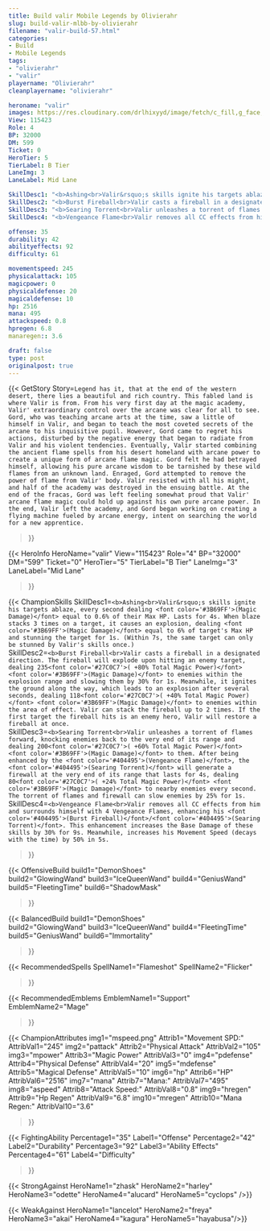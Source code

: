 ```yaml
---
title: Build valir Mobile Legends by Olivierahr
slug: build-valir-mlbb-by-olivierahr
filename: "valir-build-57.html"
categories: 
- Build 
- Mobile Legends
tags: 
- "olivierahr"
- "valir"
playername: "Olivierahr"
cleanplayername: "olivierahr"

heroname: "valir"
images: https://res.cloudinary.com/drlhixyyd/image/fetch/c_fill,g_face,f_auto/https://cdn2-build.mobagenie.my.id/p/images/banner/full/valir.jpg
View: 115423 
Role: 4 
BP: 32000
DM: 599 
Ticket: 0 
HeroTier: 5 
TierLabel: B Tier 
LaneImg: 3
LaneLabel: Mid Lane 

SkillDesc1: "<b>Ashing<br>Valir&rsquo;s skills ignite his targets ablaze, every second dealing <font color='#3B69FF'>(Magic Damage)</font> equal to 0.6% of their Max HP. Lasts for 4s. When blaze stacks 3 times on a target, it causes an explosion, dealing <font color='#3B69FF'>(Magic Damage)</font> equal to 6% of target's Max HP and stunning the target for 1s. (Within 7s, the same target can only be stunned by Valir's skills once.)"   
SkillDesc2: "<b>Burst Fireball<br>Valir casts a fireball in a designated direction. The fireball will explode upon hitting an enemy target, dealing 235<font color='#27C0C7'>( +80% Total Magic Power)</font> <font color='#3B69FF'>(Magic Damage)</font> to enemies within the explosion range and slowing them by 30% for 1s. Meanwhile, it ignites the ground along the way, which leads to an explosion after several seconds, dealing 118<font color='#27C0C7'>( +40% Total Magic Power)</font> <font color='#3B69FF'>(Magic Damage)</font> to enemies within the area of effect. Valir can stack the fireball up to 2 times. If the first target the fireball hits is an enemy hero, Valir will restore a fireball at once."   
SkillDesc3: "<b>Searing Torrent<br>Valir unleashes a torrent of flames forward, knocking enemies back to the very end of its range and dealing 200<font color='#27C0C7'>( +60% Total Magic Power)</font> <font color='#3B69FF'>(Magic Damage)</font> to them. After being enhanced by the <font color='#404495'>(Vengeance Flame)</font>, the <font color='#404495'>(Searing Torrent)</font> will generate a firewall at the very end of its range that lasts for 4s, dealing 80<font color='#27C0C7'>( +24% Total Magic Power)</font> <font color='#3B69FF'>(Magic Damage)</font> to nearby enemies every second. The torrent of flames and firewall can slow enemies by 25% for 1s."   
SkillDesc4: "<b>Vengeance Flame<br>Valir removes all CC effects from him and surrounds himself with 4 Vengeance Flames, enhancing his <font color='#404495'>(Burst Fireball)</font>/<font color='#404495'>(Searing Torrent)</font>. This enhancement increases the Base Damage of these skills by 30% for 9s. Meanwhile, increases his Movement Speed (decays with the time) by 50% in 5s."  

offense: 35 
durability: 42 
abilityeffects: 92 
difficulty: 61 

movementspeed: 245
physicalattack: 105
magicpower: 0
physicaldefense: 20
magicaldefense: 10
hp: 2516
mana: 495
attackspeed: 0.8
hpregen: 6.8
manaregen:: 3.6

draft: false
type: post
originalpost: true
---
```



{{< GetStory 
Story=` Legend has it, that at the end of the western desert, there lies a beautiful and rich country. This fabled land is where Valir is from. From his very first day at the magic academy, Valir' extraordinary control over the arcane was clear for all to see. Gord, who was teaching arcane arts at the time, saw a little of himself in Valir, and began to teach the most coveted secrets of the arcane to his inquisitive pupil. However, Gord came to regret his actions, disturbed by the negative energy that began to radiate from Valir and his violent tendencies. Eventually, Valir started combining the ancient flame spells from his desert homeland with arcane power to create a unique form of arcane flame magic. Gord felt he had betrayed himself, allowing his pure arcane wisdom to be tarnished by these wild flames from an unknown land. Enraged, Gord attempted to remove the power of flame from Valir' body. Valir resisted with all his might, and half of the academy was destroyed in the ensuing battle. At the end of the fracas, Gord was left feeling somewhat proud that Valir' arcane flame magic could hold up against his own pure arcane power. In the end, Valir left the academy, and Gord began working on creating a flying machine fueled by arcane energy, intent on searching the world for a new apprentice. ` 
>}}

{{< HeroInfo 
HeroName="valir" 
View="115423" 
Role="4" 
BP="32000" 
DM="599" 
Ticket="0" 
HeroTier="5" 
TierLabel="B Tier" 
LaneImg="3" 
LaneLabel="Mid Lane" 
>}}
 
{{< ChampionSkills 
SkillDesc1=`<b>Ashing<br>Valir&rsquo;s skills ignite his targets ablaze, every second dealing <font color='#3B69FF'>(Magic Damage)</font> equal to 0.6% of their Max HP. Lasts for 4s. When blaze stacks 3 times on a target, it causes an explosion, dealing <font color='#3B69FF'>(Magic Damage)</font> equal to 6% of target's Max HP and stunning the target for 1s. (Within 7s, the same target can only be stunned by Valir's skills once.)`   
SkillDesc2=`<b>Burst Fireball<br>Valir casts a fireball in a designated direction. The fireball will explode upon hitting an enemy target, dealing 235<font color='#27C0C7'>( +80% Total Magic Power)</font> <font color='#3B69FF'>(Magic Damage)</font> to enemies within the explosion range and slowing them by 30% for 1s. Meanwhile, it ignites the ground along the way, which leads to an explosion after several seconds, dealing 118<font color='#27C0C7'>( +40% Total Magic Power)</font> <font color='#3B69FF'>(Magic Damage)</font> to enemies within the area of effect. Valir can stack the fireball up to 2 times. If the first target the fireball hits is an enemy hero, Valir will restore a fireball at once.`   
SkillDesc3=`<b>Searing Torrent<br>Valir unleashes a torrent of flames forward, knocking enemies back to the very end of its range and dealing 200<font color='#27C0C7'>( +60% Total Magic Power)</font> <font color='#3B69FF'>(Magic Damage)</font> to them. After being enhanced by the <font color='#404495'>(Vengeance Flame)</font>, the <font color='#404495'>(Searing Torrent)</font> will generate a firewall at the very end of its range that lasts for 4s, dealing 80<font color='#27C0C7'>( +24% Total Magic Power)</font> <font color='#3B69FF'>(Magic Damage)</font> to nearby enemies every second. The torrent of flames and firewall can slow enemies by 25% for 1s.`   
SkillDesc4=`<b>Vengeance Flame<br>Valir removes all CC effects from him and surrounds himself with 4 Vengeance Flames, enhancing his <font color='#404495'>(Burst Fireball)</font>/<font color='#404495'>(Searing Torrent)</font>. This enhancement increases the Base Damage of these skills by 30% for 9s. Meanwhile, increases his Movement Speed (decays with the time) by 50% in 5s.`   
>}}

{{< OffensiveBuild 
build1="DemonShoes"  
build2="GlowingWand" 
build3="IceQueenWand" 
build4="GeniusWand" 
build5="FleetingTime" 
build6="ShadowMask" 
>}} 

{{< BalancedBuild 
build1="DemonShoes"  
build2="GlowingWand" 
build3="IceQueenWand" 
build4="FleetingTime" 
build5="GeniusWand" 
build6="Immortality" 
>}}


{{< RecommendedSpells 
SpellName1="Flameshot" 
SpellName2="Flicker" 
>}}  

{{< RecommendedEmblems 
EmblemName1="Support" 
EmblemName2="Mage" 
>}}   


{{< ChampionAttributes
img1="mspeed.png" Attrib1="Movement SPD:" AttribVal1="245"
img2="pattack" Attrib2="Physical Attack" AttribVal2="105"
img3="mpower" Attrib3="Magic Power" AttribVal3="0"
img4="pdefense" Attrib4="Physical Defense" AttribVal4="20"
img5="mdefense" Attrib5="Magical Defense" AttribVal5="10"
img6="hp" Attrib6="HP" AttribVal6="2516"
img7="mana" Attrib7="Mana:" AttribVal7="495"
img8="aspeed" Attrib8="Attack Speed:" AttribVal8="0.8"
img9="hregen" Attrib9="Hp Regen" AttribVal9="6.8"
img10="mregen" Attrib10="Mana Regen:" AttribVal10="3.6"
>}}


{{< FightingAbility
Percentage1="35" Label1="Offense"
Percentage2="42" Label2="Durability"
Percentage3="92" Label3="Ability Effects"
Percentage4="61" Label4="Difficulty"
 >}}

{{< StrongAgainst 
HeroName1="zhask"
HeroName2="harley"
HeroName3="odette"
HeroName4="alucard"
HeroName5="cyclops"
/>}}

{{< WeakAgainst
HeroName1="lancelot"
HeroName2="freya"
HeroName3="akai"
HeroName4="kagura"
HeroName5="hayabusa"/>}}
